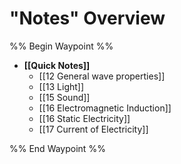 # "Notes" Overview
%% Begin Waypoint %%
- **[[Quick Notes]]**
	- [[12 General wave properties]]
	- [[13 Light]]
	- [[15 Sound]]
	- [[16 Electromagnetic Induction]]
	- [[16 Static Electricity]]
	- [[17 Current of Electricity]]

%% End Waypoint %%
